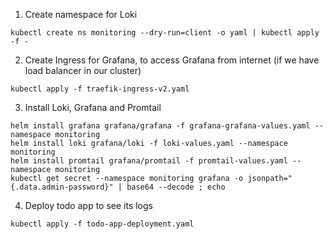 1. Create namespace for Loki
```
kubectl create ns monitoring --dry-run=client -o yaml | kubectl apply -f -
```
2. Create Ingress for Grafana, to access Grafana from internet (if we have load balancer in our cluster)
```
kubectl apply -f traefik-ingress-v2.yaml
```
3. Install Loki, Grafana and Promtail
```
helm install grafana grafana/grafana -f grafana-grafana-values.yaml --namespace monitoring
helm install loki grafana/loki -f loki-values.yaml --namespace monitoring
helm install promtail grafana/promtail -f promtail-values.yaml --namespace monitoring
kubectl get secret --namespace monitoring grafana -o jsonpath="{.data.admin-password}" | base64 --decode ; echo
```
4. Deploy todo app to see its logs
```
kubectl apply -f todo-app-deployment.yaml
```